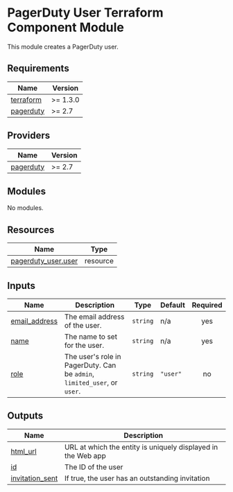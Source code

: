 # PagerDuty User Terraform Component Module

This module creates a PagerDuty user.

<!-- BEGIN_TF_DOCS -->
## Requirements

| Name | Version |
|------|---------|
| <a name="requirement_terraform"></a> [terraform](#requirement\_terraform) | >= 1.3.0 |
| <a name="requirement_pagerduty"></a> [pagerduty](#requirement\_pagerduty) | >= 2.7 |

## Providers

| Name | Version |
|------|---------|
| <a name="provider_pagerduty"></a> [pagerduty](#provider\_pagerduty) | >= 2.7 |

## Modules

No modules.

## Resources

| Name | Type |
|------|------|
| [pagerduty_user.user](https://registry.terraform.io/providers/pagerduty/pagerduty/latest/docs/resources/user) | resource |

## Inputs

| Name | Description | Type | Default | Required |
|------|-------------|------|---------|:--------:|
| <a name="input_email_address"></a> [email\_address](#input\_email\_address) | The email address of the user. | `string` | n/a | yes |
| <a name="input_name"></a> [name](#input\_name) | The name to set for the user. | `string` | n/a | yes |
| <a name="input_role"></a> [role](#input\_role) | The user's role in PagerDuty. Can be `admin`, `limited_user`, or `user`. | `string` | `"user"` | no |

## Outputs

| Name | Description |
|------|-------------|
| <a name="output_html_url"></a> [html\_url](#output\_html\_url) | URL at which the entity is uniquely displayed in the Web app |
| <a name="output_id"></a> [id](#output\_id) | The ID of the user |
| <a name="output_invitation_sent"></a> [invitation\_sent](#output\_invitation\_sent) | If true, the user has an outstanding invitation |
<!-- END_TF_DOCS -->
